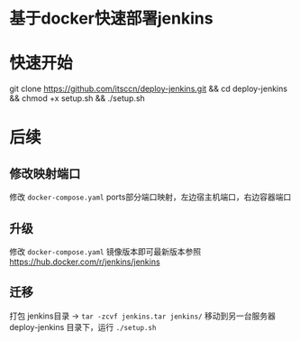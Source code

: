 # 基于docker快速部署jenkins

# 快速开始
 git clone https://github.com/itsccn/deploy-jenkins.git && cd deploy-jenkins && chmod +x setup.sh && ./setup.sh

# 后续
## 修改映射端口
修改 `docker-compose.yaml` ports部分端口映射，左边宿主机端口，右边容器端口
## 升级
修改 `docker-compose.yaml` 镜像版本即可最新版本参照 https://hub.docker.com/r/jenkins/jenkins
## 迁移
 打包 jenkins目录 -> ``` tar -zcvf jenkins.tar jenkins/ ```
 移动到另一台服务器 deploy-jenkins 目录下，运行 `./setup.sh`
